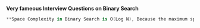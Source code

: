 **Very fameous Interview Questions on Binary Search**


```swift
**Space Complexity in Binary Search is O(Log N), Because the maximum space of maximum elemtn which we can have in a call stack are Log N**
```

